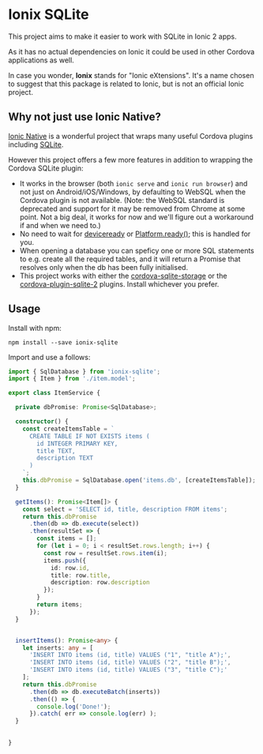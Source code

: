 # Ionix SQLite

This project aims to make it easier to work with SQLite in Ionic 2 apps.

As it has no actual dependencies on Ionic it could be used in other Cordova applications as well.

In case you wonder, **Ionix** stands for "Ionic eXtensions". It's a name chosen to suggest that this package is related to Ionic, but is not an official Ionic project.

## Why not just use Ionic Native?

[Ionic Native](https://ionicframework.com/docs/v2/native/) is a wonderful project that wraps many useful Cordova plugins including [SQLite](https://ionicframework.com/docs/v2/native/sqlite/).

However this project offers a few more features in addition to wrapping the Cordova SQLite plugin:

* It works in the browser (both `ionic serve` and `ionic run browser`) and not just on Android/iOS/Windows, by defaulting to WebSQL when the Cordova plugin is not available. (Note: the WebSQL standard is deprecated and support for it may be removed from Chrome at some point. Not a big deal, it works for now and we'll figure out a workaround if and when we need to.)
* No need to wait for [deviceready](http://cordova.apache.org/docs/en/6.x/cordova/events/events.html#deviceready) or [Platform.ready()](http://ionicframework.com/docs/v2/api/platform/Platform/#ready); this is handled for you.
* When opening a database you can speficy one or more SQL statements to e.g. create all the required tables, and it will return a Promise that resolves only when the db has been fully initialised.
* This project works with either the [cordova-sqlite-storage](https://github.com/litehelpers/Cordova-sqlite-storage) or the [cordova-plugin-sqlite-2](https://github.com/nolanlawson/cordova-plugin-sqlite-2) plugins. Install whichever you prefer.

## Usage

Install with npm:

```
npm install --save ionix-sqlite
```

Import and use a follows:

```TypeScript
import { SqlDatabase } from 'ionix-sqlite';
import { Item } from './item.model';

export class ItemService {

  private dbPromise: Promise<SqlDatabase>;

  constructor() {
    const createItemsTable = `
      CREATE TABLE IF NOT EXISTS items (
        id INTEGER PRIMARY KEY,
        title TEXT,
        description TEXT
      )
    `;
    this.dbPromise = SqlDatabase.open('items.db', [createItemsTable]);
  }

  getItems(): Promise<Item[]> {
    const select = 'SELECT id, title, description FROM items';
    return this.dbPromise
      .then(db => db.execute(select))
      .then(resultSet => {
        const items = [];
        for (let i = 0; i < resultSet.rows.length; i++) {
          const row = resultSet.rows.item(i);
          items.push({
            id: row.id,
            title: row.title,
            description: row.description
          });
        }
        return items;
      });
  }


  insertItems(): Promise<any> {
    let inserts: any = [
      'INSERT INTO items (id, title) VALUES ("1", "title A");',
      'INSERT INTO items (id, title) VALUES ("2", "title B");',
      'INSERT INTO items (id, title) VALUES ("3", "title C");'
    ];
    return this.dbPromise
      .then(db => db.executeBatch(inserts))
      .then(() => {
        console.log('Done!');
      }).catch( err => console.log(err) );
  }
  

}
```
